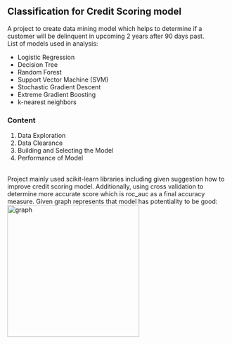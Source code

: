 ## Classification for Credit Scoring model

A project to create data mining model which helps to determine if a customer will be delinquent in upcoming 2 years after 90 days past.
<br>
List of models used in analysis:
- Logistic Regression
- Decision Tree
- Random Forest
- Support Vector Machine (SVM)
- Stochastic Gradient Descent
- Extreme Gradient Boosting
- k-nearest neighbors

### Content
1. Data Exploration
2. Data Clearance
3. Building and Selecting the Model
4. Performance of Model
<br>
Project mainly used scikit-learn libraries including given suggestion how to improve credit scoring model. 
Additionally, using cross validation to determine more accurate score which is roc_auc as a final accuracy measure.
Given graph represents that model has potentiality to be good:
<img width="300" alt="graph" src="https://user-images.githubusercontent.com/37827791/83312010-e98d2180-a208-11ea-91f9-692199fae2e8.png">


